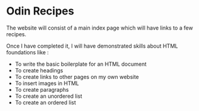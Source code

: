 # Odin Recipes

The website will consist of a main index page which will have links to a few recipes.

Once I have completed it, I will have demonstrated skills about HTML foundations like :

* To write the basic boilerplate for an HTML document
* To create headings
* To create links to other pages on my own website
* To insert images in HTML
* To create paragraphs
* To create an unordered list
* To create an ordered list